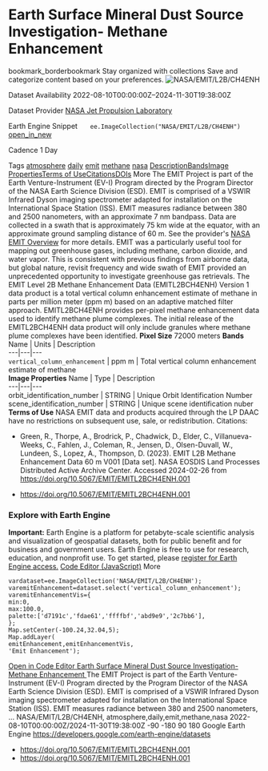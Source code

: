  
#  Earth Surface Mineral Dust Source Investigation- Methane Enhancement 
bookmark_borderbookmark Stay organized with collections  Save and categorize content based on your preferences.
![NASA/EMIT/L2B/CH4ENH](https://developers.google.com/earth-engine/datasets/images/NASA/NASA_EMIT_L2B_CH4ENH_sample.png) 

Dataset Availability
    2022-08-10T00:00:00Z–2024-11-30T19:38:00Z 

Dataset Provider
     [ NASA Jet Propulsion Laboratory ](https://earth.jpl.nasa.gov/emit/data/data-products/) 

Earth Engine Snippet
     `    ee.ImageCollection("NASA/EMIT/L2B/CH4ENH")   ` [ open_in_new ](https://code.earthengine.google.com/?scriptPath=Examples:Datasets/NASA/NASA_EMIT_L2B_CH4ENH) 

Cadence
    1 Day 

Tags
     [atmosphere](https://developers.google.com/earth-engine/datasets/tags/atmosphere) [daily](https://developers.google.com/earth-engine/datasets/tags/daily) [emit](https://developers.google.com/earth-engine/datasets/tags/emit) [methane](https://developers.google.com/earth-engine/datasets/tags/methane) [nasa](https://developers.google.com/earth-engine/datasets/tags/nasa)
[Description](https://developers.google.com/earth-engine/datasets/catalog/NASA_EMIT_L2B_CH4ENH#description)[Bands](https://developers.google.com/earth-engine/datasets/catalog/NASA_EMIT_L2B_CH4ENH#bands)[Image Properties](https://developers.google.com/earth-engine/datasets/catalog/NASA_EMIT_L2B_CH4ENH#image-properties)[Terms of Use](https://developers.google.com/earth-engine/datasets/catalog/NASA_EMIT_L2B_CH4ENH#terms-of-use)[Citations](https://developers.google.com/earth-engine/datasets/catalog/NASA_EMIT_L2B_CH4ENH#citations)[DOIs](https://developers.google.com/earth-engine/datasets/catalog/NASA_EMIT_L2B_CH4ENH#dois) More
The EMIT Project is part of the Earth Venture-Instrument (EV-I) Program directed by the Program Director of the NASA Earth Science Division (ESD). EMIT is comprised of a VSWIR Infrared Dyson imaging spectrometer adapted for installation on the International Space Station (ISS). EMIT measures radiance between 380 and 2500 nanometers, with an approximate 7 nm bandpass. Data are collected in a swath that is approximately 75 km wide at the equator, with an approximate ground sampling distance of 60 m. See the provider's [NASA EMIT Overview](https://lpdaac.usgs.gov/documents/1695/EMIT_L2B_GHG_User_Guide_V1.pdf) for more details.
EMIT was a particularly useful tool for mapping out greenhouse gases, including methane, carbon dioxide, and water vapor. This is consistent with previous findings from airborne data, but global nature, revisit frequency and wide swath of EMIT provided an unprecedented opportunity to investigate greenhouse gas retrievals.
The EMIT Level 2B Methane Enhancement Data (EMITL2BCH4ENH) Version 1 data product is a total vertical column enhancement estimate of methane in parts per million meter (ppm m) based on an adaptive matched filter approach. EMITL2BCH4ENH provides per-pixel methane enhancement data used to identify methane plume complexes. The initial release of the EMITL2BCH4ENH data product will only include granules where methane plume complexes have been identified.
**Pixel Size** 72000 meters 
**Bands**
Name | Units | Description  
---|---|---  
`vertical_column_enhancement` | ppm m | Total vertical column enhancement estimate of methane  
**Image Properties**
Name | Type | Description  
---|---|---  
orbit_identification_number | STRING | Unique Orbit Identification Number  
scene_identification_number | STRING | Unique scene identification nuber  
**Terms of Use**
NASA EMIT data and products acquired through the LP DAAC have no restrictions on subsequent use, sale, or redistribution.
Citations:
  * Green, R., Thorpe, A., Brodrick, P., Chadwick, D., Elder, C., Villanueva-Weeks, C., Fahlen, J., Coleman, R., Jensen, D., Olsen-Duvall, W., Lundeen, S., Lopez, A., Thompson, D. (2023). EMIT L2B Methane Enhancement Data 60 m V001 [Data set]. NASA EOSDIS Land Processes Distributed Active Archive Center. Accessed 2024-02-26 from <https://doi.org/10.5067/EMIT/EMITL2BCH4ENH.001>


  * [ https://doi.org/10.5067/EMIT/EMITL2BCH4ENH.001 ](https://doi.org/10.5067/EMIT/EMITL2BCH4ENH.001)


### Explore with Earth Engine
**Important:** Earth Engine is a platform for petabyte-scale scientific analysis and visualization of geospatial datasets, both for public benefit and for business and government users. Earth Engine is free to use for research, education, and nonprofit use. To get started, please [register for Earth Engine access.](https://console.cloud.google.com/earth-engine)
[Code Editor (JavaScript)](https://developers.google.com/earth-engine/datasets/catalog/NASA_EMIT_L2B_CH4ENH#code-editor-javascript-sample) More
```
vardataset=ee.ImageCollection('NASA/EMIT/L2B/CH4ENH');
varemitEnhancement=dataset.select('vertical_column_enhancement');
varemitEnhancementVis={
min:0,
max:100.0,
palette:['d7191c','fdae61','ffffbf','abd9e9','2c7bb6'],
};
Map.setCenter(-100.24,32.04,5);
Map.addLayer(
emitEnhancement,emitEnhancementVis,
'Emit Enhancement');
```
[ Open in Code Editor ](https://code.earthengine.google.com/?scriptPath=Examples:Datasets/NASA/NASA_EMIT_L2B_CH4ENH)
[ Earth Surface Mineral Dust Source Investigation- Methane Enhancement ](https://developers.google.com/earth-engine/datasets/catalog/NASA_EMIT_L2B_CH4ENH)
The EMIT Project is part of the Earth Venture-Instrument (EV-I) Program directed by the Program Director of the NASA Earth Science Division (ESD). EMIT is comprised of a VSWIR Infrared Dyson imaging spectrometer adapted for installation on the International Space Station (ISS). EMIT measures radiance between 380 and 2500 nanometers, …
NASA/EMIT/L2B/CH4ENH, atmosphere,daily,emit,methane,nasa 
2022-08-10T00:00:00Z/2024-11-30T19:38:00Z
-90 -180 90 180 
Google Earth Engine
https://developers.google.com/earth-engine/datasets
  * [ https://doi.org/10.5067/EMIT/EMITL2BCH4ENH.001 ](https://doi.org/https://earth.jpl.nasa.gov/emit/data/data-products/)
  * [ https://doi.org/10.5067/EMIT/EMITL2BCH4ENH.001 ](https://doi.org/https://developers.google.com/earth-engine/datasets/catalog/NASA_EMIT_L2B_CH4ENH)


